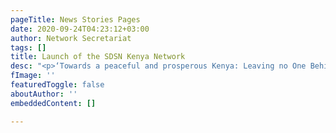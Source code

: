 ```yaml
---
pageTitle: News Stories Pages
date: 2020-09-24T04:23:12+03:00
author: Network Secretariat
tags: []
title: Launch of the SDSN Kenya Network
desc: "<p>‘Towards a peaceful and prosperous Kenya: Leaving no One Behind’.</p>"
fImage: ''
featuredToggle: false
aboutAuthor: ''
embeddedContent: []

---
```

